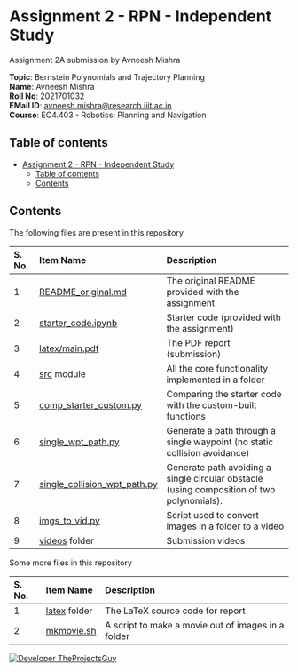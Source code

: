 # Assignment 2 - RPN - Independent Study

Assignment 2A submission by Avneesh Mishra

**Topic**: Bernstein Polynomials and Trajectory Planning <br>
**Name**: Avneesh Mishra <br>
**Roll No**: 2021701032 <br>
**EMail ID**: avneesh.mishra@research.iiit.ac.in <br>
**Course**: EC4.403 - Robotics: Planning and Navigation

## Table of contents

- [Assignment 2 - RPN - Independent Study](#assignment-2---rpn---independent-study)
    - [Table of contents](#table-of-contents)
    - [Contents](#contents)

## Contents

The following files are present in this repository

| S. No. | Item Name | Description |
| :---- | :------ | :------ |
| 1 | [README_original.md](./README_original.md) | The original README provided with the assignment |
| 2 | [starter_code.ipynb](./starter_code.ipynb) | Starter code (provided with the assignment) |
| 3 | [latex/main.pdf](./latex/main.pdf) | The PDF report (submission) |
| 4 | [src](./src/) module | All the core functionality implemented in a folder |
| 5 | [comp_starter_custom.py](./comp_starter_custom.py) | Comparing the starter code with the custom-built functions |
| 6 | [single_wpt_path.py](./single_wpt_path.py) | Generate a path through a single waypoint (no static collision avoidance) |
| 7 | [single_collision_wpt_path.py](./single_collision_wpt_path.py) | Generate path avoiding a single circular obstacle (using composition of two polynomials). |
| 8 | [imgs_to_vid.py](./imgs_to_vid.py) | Script used to convert images in a folder to a video |
| 9 | [videos](./videos/README.md) folder | Submission videos |

Some more files in this repository

| S. No. | Item Name | Description |
| :---- | :------ | :------ |
| 1 | [latex](./latex/) folder | The LaTeX source code for report |
| 2 | [mkmovie.sh](./mkmovie.sh) | A script to make a movie out of images in a folder |

[![Developer TheProjectsGuy][dev-shield]][dev-profile-link]

[dev-shield]: https://img.shields.io/badge/Developer-TheProjectsGuy-blue
[dev-profile-link]: https://github.com/TheProjectsGuy

